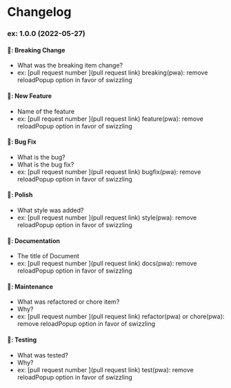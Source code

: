 

# Changelog

### ex: 1.0.0 (2022-05-27)

#### 🌋: Breaking Change

- What was the breaking item change?
- ex: [pull request number ](pull request link) breaking(pwa): remove reloadPopup option in favor of swizzling

#### 🚀: New Feature

- Name of the feature
- ex: [pull request number ](pull request link) feature(pwa): remove reloadPopup option in favor of swizzling

#### 💩: Bug Fix

- What is the bug?
- What is the bug fix?
- ex: [pull request number ](pull request link) bugfix(pwa): remove reloadPopup option in favor of swizzling

#### 🎨: Polish

- What style was added?
- ex: [pull request number ](pull request link) style(pwa): remove reloadPopup option in favor of swizzling

#### 📜: Documentation

- The title of Document
- ex: [pull request number ](pull request link) docs(pwa): remove reloadPopup option in favor of swizzling

#### 🔧: Maintenance

- What was refactored or chore item?
- Why?
- ex: [pull request number ](pull request link) refactor(pwa) or chore(pwa): remove reloadPopup option in favor of swizzling

#### 🔬: Testing

- What was tested?
- Why?
- ex: [pull request number ](pull request link) test(pwa): remove reloadPopup option in favor of swizzling
